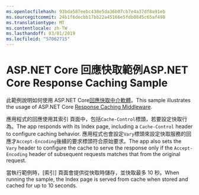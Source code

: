 ```yaml
---
ms.openlocfilehash: 93bda587eebc438e5da36b07cb7e4a37df8a91eb
ms.sourcegitcommit: 24b1f6decbb17bb22a45166e5fdb0845c65af498
ms.translationtype: MT
ms.contentlocale: zh-TW
ms.lasthandoff: 03/01/2019
ms.locfileid: "57062715"
---
```

# <a name="aspnet-core-response-caching-sample"></a><span data-ttu-id="b9990-101">ASP.NET Core 回應快取範例</span><span class="sxs-lookup"><span data-stu-id="b9990-101">ASP.NET Core Response Caching Sample</span></span>

<span data-ttu-id="b9990-102">此範例說明如何使用 ASP.NET Core[回應快取中介軟體](https://docs.microsoft.com/aspnet/core/performance/caching/middleware)。</span><span class="sxs-lookup"><span data-stu-id="b9990-102">This sample illustrates the usage of ASP.NET Core [Response Caching Middleware](https://docs.microsoft.com/aspnet/core/performance/caching/middleware).</span></span>

<span data-ttu-id="b9990-103">應用程式的回應使用其索引 頁面中，包括`Cache-Control`標頭，若要設定快取行為。</span><span class="sxs-lookup"><span data-stu-id="b9990-103">The app responds with its Index page, including a `Cache-Control` header to configure caching behavior.</span></span> <span data-ttu-id="b9990-104">應用程式也會設定`Vary`標頭來設定快取服務的回應才`Accept-Encoding`後續的要求標頭符合原始要求。</span><span class="sxs-lookup"><span data-stu-id="b9990-104">The app also sets the `Vary` header to configure the cache to serve the response only if the `Accept-Encoding` header of subsequent requests matches that from the original request.</span></span>

<span data-ttu-id="b9990-105">當執行範例時，[索引] 頁面會提供從快取時儲存，並快取最多 10 秒。</span><span class="sxs-lookup"><span data-stu-id="b9990-105">When running the sample, the Index page is served from cache when stored and cached for up to 10 seconds.</span></span>
